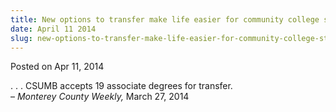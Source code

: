 ```yaml
---
title: New options to transfer make life easier for community college students
date: April 11 2014
slug: new-options-to-transfer-make-life-easier-for-community-college-students
---
```





<span class="date">Posted on Apr 11, 2014    </span>
<p>. . . CSUMB accepts 19 associate degrees for transfer.<br>
&#x2013; <em>Monterey County Weekly,</em> March 27, 2014</br></p>





